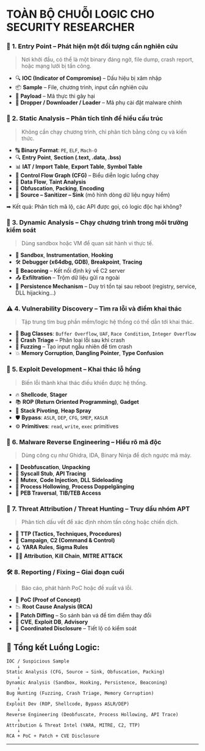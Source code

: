 # TOÀN BỘ CHUỖI LOGIC CHO SECURITY RESEARCHER



### 🧩 **1. Entry Point – Phát hiện một đối tượng cần nghiên cứu**

> Nơi khởi đầu, có thể là một binary đáng ngờ, file dump, crash report, hoặc mạng lưới bị tấn công.

* 🔍 **IOC (Indicator of Compromise)** – Dấu hiệu bị xâm nhập
* 📦 **Sample** – File, chương trình, input cần nghiên cứu
* 🦠 **Payload** – Mã thực thi gây hại
* 🧲 **Dropper / Downloader / Loader** – Mã phụ cài đặt malware chính



### 🧬 **2. Static Analysis – Phân tích tĩnh để hiểu cấu trúc**

> Không cần chạy chương trình, chỉ phân tích bằng công cụ và kiến thức.

* 🔠 **Binary Format**: `PE`, `ELF`, `Mach-O`
* 🔍 **Entry Point**, **Section (.text, .data, .bss)**
* 📊 **IAT / Import Table**, **Export Table**, **Symbol Table**
* 🔁 **Control Flow Graph (CFG)** – Biểu diễn logic luồng chạy
* 🧮 **Data Flow**, **Taint Analysis**
* 🧹 **Obfuscation**, **Packing**, **Encoding**
* 🧵 **Source – Sanitizer – Sink** (mô hình dòng dữ liệu nguy hiểm)

➡ Kết quả: Phân tích mã lộ, các API được gọi, có logic độc hại không?


### 🧪 **3. Dynamic Analysis – Chạy chương trình trong môi trường kiểm soát**

> Dùng sandbox hoặc VM để quan sát hành vi thực tế.

* 🧰 **Sandbox**, **Instrumentation**, **Hooking**
* 🛠️ **Debugger (x64dbg, GDB)**, **Breakpoint**, **Tracing**
* 📡 **Beaconing** – Kết nối định kỳ về C2 server
* 📤 **Exfiltration** – Trộm dữ liệu gửi ra ngoài
* 📌 **Persistence Mechanism** – Duy trì tồn tại sau reboot (registry, service, DLL hijacking...)



### ⚠️ **4. Vulnerability Discovery – Tìm ra lỗi và điểm khai thác**

> Tập trung tìm bug phần mềm/logic hệ thống có thể dẫn tới khai thác.

* 🐞 **Bug Classes**: `Buffer Overflow`, `UAF`, `Race Condition`, `Integer Overflow`
* 🔎 **Crash Triage** – Phân loại lỗi sau khi crash
* 🧪 **Fuzzing** – Tạo input ngẫu nhiên để tìm crash
* 💥 **Memory Corruption**, **Dangling Pointer**, **Type Confusion**


### 🧠 **5. Exploit Development – Khai thác lỗ hổng**

> Biến lỗi thành khai thác điều khiển được hệ thống.

* 🔥 **Shellcode**, **Stager**
* 📚 **ROP (Return Oriented Programming)**, **Gadget**
* 🎯 **Stack Pivoting**, **Heap Spray**
* 🛡️ **Bypass**: `ASLR`, `DEP`, `CFG`, `SMEP`, `KASLR`
* ⚙️ **Primitives**: `read`, `write`, `exec` primitives



### 🧩 **6. Malware Reverse Engineering – Hiểu rõ mã độc**

> Dùng công cụ như Ghidra, IDA, Binary Ninja để dịch ngược mã máy.

* 🧠 **Deobfuscation**, **Unpacking**
* 🐚 **Syscall Stub**, **API Tracing**
* 🧵 **Mutex**, **Code Injection**, **DLL Sideloading**
* 🔄 **Process Hollowing**, **Process Doppelgänging**
* 📎 **PEB Traversal**, **TIB/TEB Access**



### 🔐 **7. Threat Attribution / Threat Hunting – Truy dấu nhóm APT**

> Phân tích dấu vết để xác định nhóm tấn công hoặc chiến dịch.

* 🎯 **TTP (Tactics, Techniques, Procedures)**
* 📁 **Campaign**, **C2 (Command & Control)**
* 🪝 **YARA Rules**, **Sigma Rules**
* 🕵️‍♂️ **Attribution**, **Kill Chain**, **MITRE ATT\&CK**



### 🛠️ **8. Reporting / Fixing – Giai đoạn cuối**

> Báo cáo, phát hành PoC hoặc đề xuất vá lỗi.

* 🧪 **PoC (Proof of Concept)**
* 📉 **Root Cause Analysis (RCA)**
* 🧬 **Patch Diffing** – So sánh bản vá để tìm điểm thay đổi
* 📣 **CVE**, **Exploit DB**, **Advisory**
* 🧩 **Coordinated Disclosure** – Tiết lộ có kiểm soát



## 📌 Tổng kết Luồng Logic:

```
IOC / Suspicious Sample
    ↓
Static Analysis (CFG, Source → Sink, Obfuscation, Packing)
    ↓
Dynamic Analysis (Sandbox, Hooking, Persistence, Beaconing)
    ↓
Bug Hunting (Fuzzing, Crash Triage, Memory Corruption)
    ↓
Exploit Dev (ROP, Shellcode, Bypass ASLR/DEP)
    ↓
Reverse Engineering (Deobfuscate, Process Hollowing, API Trace)
    ↓
Attribution & Threat Intel (YARA, MITRE, C2, TTP)
    ↓
RCA + PoC + Patch + CVE Disclosure
```

---

